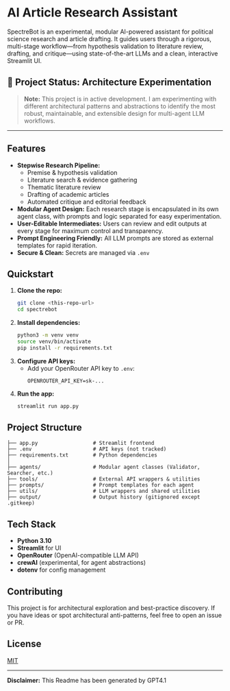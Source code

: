 # AI Article Research Assistant

SpectreBot is an experimental, modular AI-powered assistant for political science research and article drafting. It guides users through a rigorous, multi-stage workflow—from hypothesis validation to literature review, drafting, and critique—using state-of-the-art LLMs and a clean, interactive Streamlit UI.

## 🚦 Project Status: Architecture Experimentation
> **Note:** This project is in active development. I am experimenting with different architectural patterns and abstractions to identify the most robust, maintainable, and extensible design for multi-agent LLM workflows. 

---

## Features
- **Stepwise Research Pipeline:**
  - Premise & hypothesis validation
  - Literature search & evidence gathering
  - Thematic literature review
  - Drafting of academic articles
  - Automated critique and editorial feedback
- **Modular Agent Design:** Each research stage is encapsulated in its own agent class, with prompts and logic separated for easy experimentation.
- **User-Editable Intermediates:** Users can review and edit outputs at every stage for maximum control and transparency.
- **Prompt Engineering Friendly:** All LLM prompts are stored as external templates for rapid iteration.
- **Secure & Clean:** Secrets are managed via `.env`

## Quickstart
1. **Clone the repo:**
   ```bash
   git clone <this-repo-url>
   cd spectrebot
   ```
2. **Install dependencies:**
   ```bash
   python3 -m venv venv
   source venv/bin/activate
   pip install -r requirements.txt
   ```
3. **Configure API keys:**
   - Add your OpenRouter API key to `.env`:
     ```
     OPENROUTER_API_KEY=sk-...
     ```
4. **Run the app:**
   ```bash
   streamlit run app.py
   ```

## Project Structure
```
├── app.py                  # Streamlit frontend
├── .env                    # API keys (not tracked)
├── requirements.txt        # Python dependencies
│
├── agents/                 # Modular agent classes (Validator, Searcher, etc.)
├── tools/                  # External API wrappers & utilities
├── prompts/                # Prompt templates for each agent
├── utils/                  # LLM wrappers and shared utilities
├── output/                 # Output history (gitignored except .gitkeep)
```

## Tech Stack
- **Python 3.10**
- **Streamlit** for UI
- **OpenRouter** (OpenAI-compatible LLM API)
- **crewAI** (experimental, for agent abstractions)
- **dotenv** for config management

## Contributing
This project is for architectural exploration and best-practice discovery. If you have ideas or spot architectural anti-patterns, feel free to open an issue or PR.

## License
[MIT](LICENSE)

---

**Disclaimer:**
This Readme has been generated by GPT4.1
